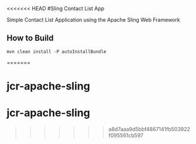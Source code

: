 <<<<<<< HEAD
#Sling Contact List App

Simple Contact List Application using the Apache Sling Web Framework

## How to Build

	mvn clean install -P autoInstallBundle 
	
=======
# jcr-apache-sling
# jcr-apache-sling
>>>>>>> a8d7aaa9d5bbf4867141fb503922f095561cb597
